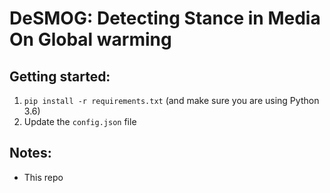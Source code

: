 # **DeSMOG**: **De**tecting **S**tance in **M**edia **O**n **G**lobal warming

## Getting started:
1. `pip install -r requirements.txt` (and make sure you are using Python 3.6)
2. Update the `config.json` file 

## Notes:
* This repo 